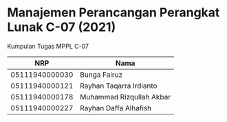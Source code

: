 # Manajemen Perancangan Perangkat Lunak C-07 (2021)
Kumpulan Tugas MPPL C-07 

NRP              | Nama
-----------------|-----------
05111940000030   | Bunga Fairuz
05111940000121   | Rayhan Taqarra Irdianto
05111940000178   | Muhammad Rizqullah Akbar
05111940000227   | Rayhan Daffa Alhafish
